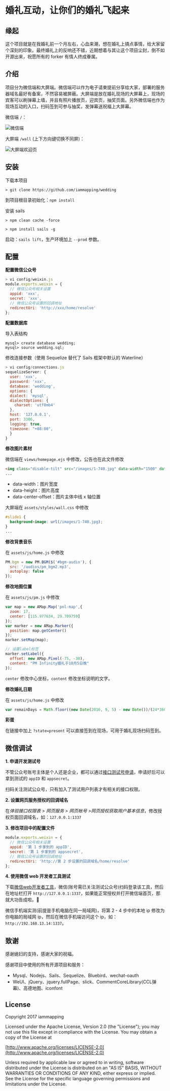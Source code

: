 # 婚礼互动，让你们的婚礼飞起来

## 缘起

这个项目就是在我婚礼前一个月左右，心血来潮，想在婚礼上搞点事情，给大家留个深刻的印象。最终婚礼上的反响还不错，近期想着与其让这个项目尘封，倒不如开源出来，祝愿所有的 forker 有情人终成眷属。



## 介绍

项目分为微信端和大屏端。微信端可以作为电子请柬提前分享给大家，部署的服务器域名最好有备案，不然容易被屏蔽。大屏端是放在婚礼现场的大屏幕上，现场的宾客可以刷弹幕上墙，并且有照片播放页，迎宾页，抽奖页面。另外微信端也作为现场互动的入口，扫码签到可参与抽奖，发弹幕送祝福上大屏幕。

微信端 `/`：

![微信端](https://cdn.iammapping.com/2017/10/22/150866684532177784.png)



大屏端 `/wall` (上下方向键切换不同屏)：

![大屏端欢迎页](https://cdn.iammapping.com/2017/10/22/150867322395988694.png)



## 安装

下载本项目

```
> git clone https://github.com/iammapping/wedding
```

到项目根目录初始化：`npm install`

安装 sails

```
> npm clean cache -force
```

```
> npm install sails -g
```

启动：`sails lift`，生产环境加上 `--prod` 参数。



## 配置

**配置微信公众号**

```javascript
> vi config/weixin.js
module.exports.weixin = {
  // 微信公众号相关设置
  appid: 'xxx',
  secret: 'xxx',
  // 微信公众号设置的回调地址
  redirectUri: 'http://xxx/home/resolve'
};
```

**配置数据库**

导入表结构

```
mysql> create database wedding;
mysql> source wedding.sql;
```

修改连接参数（使用 Sequelize 替代了 Sails 框架中默认的 Waterline）

```javascript
> vi config/connections.js
sequelizeServer: {
  user: 'xxx',
  password: 'xxx',
  database: 'wedding',
  options: {
  dialect: 'mysql',
  dialectOptions: {
    charset: 'utf8mb4'
  },
  host: '127.0.0.1',
  port: 3306,
  logging: true,
  timezone: "+08:00",
  }
}
```


**修改图片素材**

微信端在 `views/homepage.ejs` 中修改，公告也在此文件修改
```html
<img class="disable-tilt" src="/images/1-740.jpg" data-width="1500" data-height="1000" data-center-offset="740" />
...
```

* data-width：图片宽度
* data-height：图片高度
* data-center-offset：图片主体中线 x 轴位置




大屏端在 `assets/styles/wall.css` 中修改
```css
#slide1 {
  background-image: url(/images/1-740.jpg);
}
...
```

**修改背景音乐**

在 `assets/js/home.js` 中修改
```javascript
PM.bgm = new PM.BGM($('#bgm-audio'), {
  src: '/audios/pm_bgm2.mp3',
  autoplay: false
});
```


**修改地图位置**

在 `assets/js/pm.js` 中修改
```javascript
var map = new AMap.Map('pnl-map',{
  zoom: 17,
  center: [115.977634, 29.709759]
});
var marker = new AMap.Marker({
  position: map.getCenter()
});
marker.setMap(map);

// 设置label标签
marker.setLabel({
  offset: new AMap.Pixel(-75, -30),
  content: "PM Infinity婚礼于10月5日晚"
});
```

`center` 修改中心坐标，`content` 修改坐标说明的文字。

**修改婚礼日期**

在 `assets/js/home.js` 中修改

```javascript
var remainDays = Math.floor((new Date(2016, 9, 5) - new Date())/(24*3600*1000));
```

**彩蛋**

在链接中加上 `?state=present` 可以直接签到在现场，可用于婚礼现场扫码签到。



## 微信调试

**1. 申请开发测试号**

不管公众号账号主体是个人还是企业，都可以通过[接口测试号申请](https://mp.weixin.qq.com/wiki?t=resource/res_main&id=mp1421137522)，申请好后可以拿到测试的 `appID` 和 `appsecret`。

扫码关注测试公众号，只有加入了测试用户列表才有相关的接口权限。

**2. 设置网页服务授权的回调域名**

在*体验接口权限表 > 网页服务 > 网页帐号 >网页授权获取用户基本信息*，修改授权页面回调域名，如：`127.0.0.1:1337`

**3. 修改项目中的配置文件**

```javascript
module.exports.weixin = {
  // 微信公众号相关设置
  appid: '第 1 步拿到的 appID',
  secret: '第 1 步拿到的 appsecret',
  // 微信公众号设置的回调地址
  redirectUri: 'http://第 2 步设置的回调域名/home/resolve'
};
```

**4. 使用微信 web 开发者工具测试**

下载[微信web开发者工具](https://mp.weixin.qq.com/wiki?t=resource/res_main&id=mp1455784140)，微信(账号需已关注测试公众号)扫码登录该工具，然后在地址栏打开 `http://127.0.0.1:1337`，如果能正常授权并打开微信端首页，那就大功告成啦。👏

微信手机端实测(前提是手机电脑在同一局域网)，将第 2 - 4 步中的本地 ip 修改为你电脑的局域网 ip，然后在微信手机端访问这个 ip，如：`http://192.168.13.14:1337`。




## 致谢

感谢媳妇的支持，感谢大家的祝福。

感谢项目中使用的所有开源项目和服务：

* Mysql、Nodejs、Sails、Sequelize、Bluebird、wechat-oauth
* WeUI、jQuery、jquery.fullPage、slick、CommentCoreLibrary(CCL弹幕)、高德地图、iconfont


## License

Copyright 2017 iammapping

Licensed under the Apache License, Version 2.0 (the "License");
you may not use this file except in compliance with the License.
You may obtain a copy of the License at

[http://www.apache.org/licenses/LICENSE-2.0](http://www.apache.org/licenses/LICENSE-2.0)

Unless required by applicable law or agreed to in writing, software
distributed under the License is distributed on an "AS IS" BASIS,
WITHOUT WARRANTIES OR CONDITIONS OF ANY KIND, either express or implied.
See the License for the specific language governing permissions and
limitations under the License.

